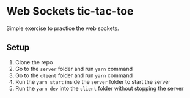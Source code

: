 # Web Sockets tic-tac-toe

Simple exercise to practice the web sockets.

## Setup

1. Clone the repo
2. Go to the `server` folder and run `yarn` command
3. Go to the `client` folder and run `yarn` command
4. Run the `yarn start` inside the `server` folder to start the server
5. Run the `yarn dev` into the `client` folder without stopping the server
